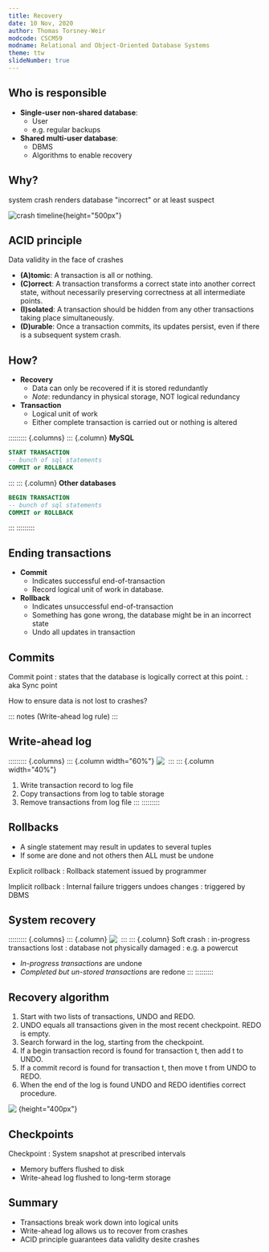 ```yaml
---
title: Recovery
date: 10 Nov, 2020
author: Thomas Torsney-Weir
modcode: CSCM59
modname: Relational and Object-Oriented Database Systems
theme: ttw
slideNumber: true
---
```


## Who is responsible

* **Single-user non-shared database**: 
    * User 
    * e.g. regular backups
* **Shared multi-user database**: 
    * DBMS 
    * Algorithms to enable recovery

## Why?

system crash renders database "incorrect" or at least suspect

![crash timeline](images/failure.svg){height="500px"}

## ACID principle

Data validity in the face of crashes

* **(A)tomic**: A transaction is all or nothing.
* **(C)orrect**: A transaction transforms a correct state into another correct state, without necessarily preserving correctness at all intermediate points.
* **(I)solated**: A transaction should be hidden from any other transactions taking place simultaneously.
* **(D)urable**: Once a transaction commits, its updates persist, even if there is a subsequent system crash.

## How?

* **Recovery**
    * Data can only be recovered if it is stored redundantly
    * *Note*: redundancy in physical storage, NOT logical redundancy
* **Transaction**
    * Logical unit of work
    * Either complete transaction is carried out or nothing is altered

::::::::: {.columns}
::: {.column}
**MySQL**

```sql
START TRANSACTION
-- bunch of sql statements
COMMIT or ROLLBACK
```
:::
::: {.column}
**Other databases**

```sql
BEGIN TRANSACTION
-- bunch of sql statements
COMMIT or ROLLBACK
```
:::
:::::::::

## Ending transactions

* **Commit**
    * Indicates successful end-of-transaction
    * Record logical unit of work in database.
* **Rollback**
    * Indicates unsuccessful end-of-transaction 
    * Something has gone wrong, the database might be in an incorrect state
    * Undo all updates in transaction

## Commits

Commit point 
  : states that the database is logically correct at this point.
  : aka Sync point

How to ensure data is not lost to crashes?

::: notes
(Write-ahead log rule)
:::

## Write-ahead log

::::::::: {.columns}
::: {.column width="60%"}
![&nbsp;](images/write_ahead_log.svg)
:::
::: {.column width="40%"}
1. Write transaction record to log file
2. Copy transactions from log to table storage
3. Remove transactions from log file
:::
::::::::: 

## Rollbacks

* A single statement may result in updates to several tuples 
* If some are done and not others then ALL must be undone

Explicit rollback
  : Rollback statement issued by programmer

Implicit rollback
  : Internal failure triggers undoes changes
  : triggered by DBMS


## System recovery

::::::::: {.columns}
::: {.column}
![&nbsp;](images/system_crash.svg)
:::
::: {.column}
Soft crash 
  : in-progress transactions lost
  : database not physically damaged
  : e.g. a powercut

* *In-progress transactions* are undone
* *Completed but un-stored transactions* are redone
:::
::::::::: 

## Recovery algorithm


1. Start with two lists of transactions, UNDO and REDO.
2. UNDO equals all transactions given in the most recent checkpoint. REDO is empty.
3. Search forward in the log, starting from the checkpoint.
4. If a begin transaction record is found for transaction t, then add t to UNDO.
5. If a commit record is found for transaction t, then move t from UNDO to REDO.
6. When the end of the log is found UNDO and REDO identifies correct procedure.

![&nbsp;](images/write_ahead_log.svg){height="400px"}

## Checkpoints

Checkpoint
  : System snapshot at prescribed intervals

* Memory buffers flushed to disk
* Write-ahead log flushed to long-term storage

## Summary

* Transactions break work down into logical units
* Write-ahead log allows us to recover from crashes
* ACID principle guarantees data validity desite crashes

